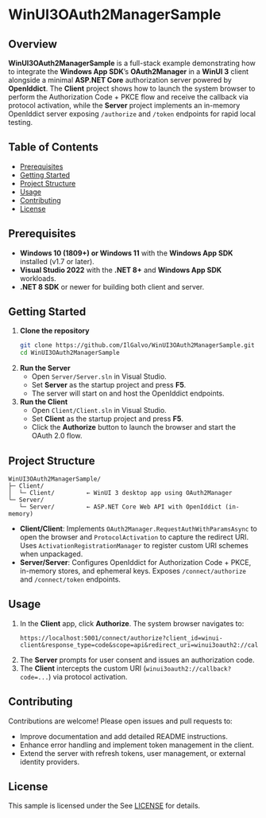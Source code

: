 # WinUI3OAuth2ManagerSample

## Overview

**WinUI3OAuth2ManagerSample** is a full-stack example demonstrating how to integrate the **Windows App SDK**’s **OAuth2Manager** in a **WinUI 3** client alongside a minimal **ASP.NET Core** authorization server powered by **OpenIddict**. The **Client** project shows how to launch the system browser to perform the Authorization Code + PKCE flow and receive the callback via protocol activation, while the **Server** project implements an in-memory OpenIddict server exposing `/authorize` and `/token` endpoints for rapid local testing.

## Table of Contents

- [Prerequisites](#prerequisites)
- [Getting Started](#getting-started)
- [Project Structure](#project-structure)
- [Usage](#usage)
- [Contributing](#contributing)
- [License](#license)

## Prerequisites

- **Windows 10 (1809+) or Windows 11** with the **Windows App SDK** installed (v1.7 or later).
- **Visual Studio 2022** with the **.NET 8+** and **Windows App SDK** workloads.
- **.NET 8 SDK** or newer for building both client and server.

## Getting Started

1. **Clone the repository**
   ```bash
   git clone https://github.com/IlGalvo/WinUI3OAuth2ManagerSample.git
   cd WinUI3OAuth2ManagerSample
   ```
2. **Run the Server**
   - Open `Server/Server.sln` in Visual Studio.
   - Set **Server** as the startup project and press **F5**.
   - The server will start on and host the OpenIddict endpoints.
3. **Run the Client**
   - Open `Client/Client.sln` in Visual Studio.
   - Set **Client** as the startup project and press **F5**.
   - Click the **Authorize** button to launch the browser and start the OAuth 2.0 flow.

## Project Structure

```
WinUI3OAuth2ManagerSample/
├─ Client/
│  └─ Client/         ← WinUI 3 desktop app using OAuth2Manager
└─ Server/
   └─ Server/         ← ASP.NET Core Web API with OpenIddict (in-memory)
```

- **Client/Client**: Implements `OAuth2Manager.RequestAuthWithParamsAsync` to open the browser and `ProtocolActivation` to capture the redirect URI. Uses `ActivationRegistrationManager` to register custom URI schemes when unpackaged.
- **Server/Server**: Configures OpenIddict for Authorization Code + PKCE, in-memory stores, and ephemeral keys. Exposes `/connect/authorize` and `/connect/token` endpoints.

## Usage

1. In the **Client** app, click **Authorize**. The system browser navigates to:
   ```
   https://localhost:5001/connect/authorize?client_id=winui-client&response_type=code&scope=api&redirect_uri=winui3oauth2://callback&code_challenge=...
   ```
2. The **Server** prompts for user consent and issues an authorization code.
3. The **Client** intercepts the custom URI (`winui3oauth2://callback?code=...`) via protocol activation.

## Contributing

Contributions are welcome! Please open issues and pull requests to:

- Improve documentation and add detailed README instructions.
- Enhance error handling and implement token management in the client.
- Extend the server with refresh tokens, user management, or external identity providers.

## License

This sample is licensed under the See [LICENSE](LICENSE.md) for details.

